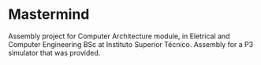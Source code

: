 # Mastermind

Assembly project for Computer Architecture module, in Eletrical and Computer Engineering BSc at Instituto Superior Técnico.
Assembly for a P3 simulator that was provided.
